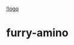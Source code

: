 [!logo](https://cm1.narvii.com/6866/01283a3f52c1968ce8bce832760798774a397a92_120.jpg)
# f u r r y - a m i n o  
  
 
